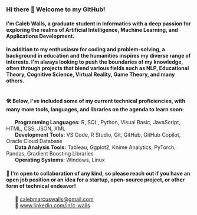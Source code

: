 
### Hi there 👋 Welcome to my GitHub!

#### I'm Caleb Walls, a graduate student in Informatics with a deep passion for exploring the realms of Artificial Intelligence, Machine Learning, and Applications Development.

#### In addition to my enthusiasm for coding and problem-solving, a background in education and the humanities inspires my diverse range of interests. I'm always looking to push the boundaries of my knowledge, often through projects that blend various fields such as NLP, Educational Theory, Cognitive Science, Virtual Reality, Game Theory, and many others. <br><br>


#### 🛠️ Below, I've included some of my current technical proficiencies, with many more tools, languages, and libraries on the agenda to learn soon:

&nbsp;&nbsp;&nbsp;&nbsp;&nbsp;&nbsp;<b>Programming Languages:</b> R, SQL, Python, Visual Basic, JavaScript, HTML, CSS, JSON, XML <br>
&nbsp;&nbsp;&nbsp;&nbsp;&nbsp;&nbsp;<b>Development Tools:</b> VS Code, R Studio, Git, GitHub, GitHub Copilot, Oracle Cloud Database <br>
&nbsp;&nbsp;&nbsp;&nbsp;&nbsp;&nbsp;<b>Data Analysis Tools:</b> Tableau, Ggplot2, Knime Analytics, PyTorch, Pandas, Gradient Boosting Libraries <br>
&nbsp;&nbsp;&nbsp;&nbsp;&nbsp;&nbsp;<b>Operating Systems:</b> Windows, Linux <br>


#### 🚀 I'm open to collaboration of any kind, so please reach out if you have an open job position or an idea for a startup, open-source project, or other form of technical endeavor!

  &nbsp;&nbsp;&nbsp;&nbsp;&nbsp;&nbsp;📧 calebmarcuswalls@gmail.com <br>
  &nbsp;&nbsp;&nbsp;&nbsp;&nbsp;&nbsp;🔗 www.linkedin.com/in/c-walls


<!-- Add:
    Currently learning
    Currently working on
    Projects
-->


